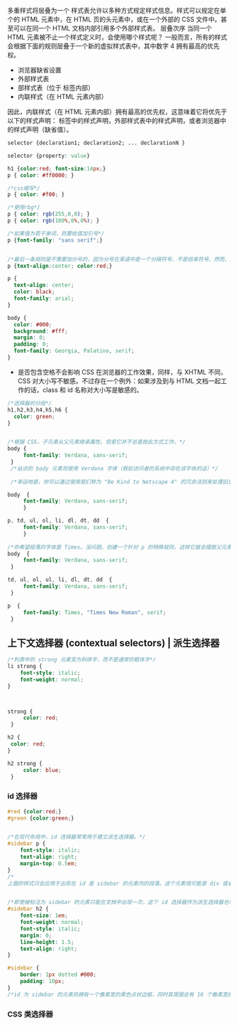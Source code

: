 多重样式将层叠为一个
样式表允许以多种方式规定样式信息。样式可以规定在单个的 HTML 元素中，在 HTML 页的头元素中，或在一个外部的 CSS 文件中。甚至可以在同一个 HTML 文档内部引用多个外部样式表。
层叠次序
当同一个 HTML 元素被不止一个样式定义时，会使用哪个样式呢？
一般而言，所有的样式会根据下面的规则层叠于一个新的虚拟样式表中，其中数字 4 拥有最高的优先权。

* 浏览器缺省设置
* 外部样式表
* 部样式表（位于 <head> 标签内部）
* 内联样式（在 HTML 元素内部）
 
因此，内联样式（在 HTML 元素内部）拥有最高的优先权，这意味着它将优先于以下的样式声明：<head> 标签中的样式声明，外部样式表中的样式声明，或者浏览器中的样式声明（缺省值）。


```css
selector {declaration1; declaration2; ... declarationN }

selector {property: value}

h1 {color:red; font-size:14px;}
p { color: #ff0000; }

/*css缩写*/
p { color: #f00; }

/*使用rbg*/
p { color: rgb(255,0,0); }
p { color: rgb(100%,0%,0%); }

/*如果值为若干单词，则要给值加引号*/
p {font-family: "sans serif";}


/*最后一条规则是不需要加分号的，因为分号在英语中是一个分隔符号，不是结束符号。然而，大多数有经验的设计师会在每条声明的末尾都加上分号，这么做的好处是，当你从现有的规则中增减声明时，会尽可能地减少出错的可能性。*/
p {text-align:center; color:red;}	

p {
  text-align: center;
  color: black;
  font-family: arial;
}

body {
  color: #000;
  background: #fff;
  margin: 0;
  padding: 0;
  font-family: Georgia, Palatino, serif;
}

```
* 是否包含空格不会影响 CSS 在浏览器的工作效果，同样，与 XHTML 不同，CSS 对大小写不敏感。不过存在一个例外：如果涉及到与 HTML 文档一起工作的话，class 和 id 名称对大小写是敏感的。


```css
/*选择器的分组*/
h1,h2,h3,h4,h5,h6 {
  color: green;
}


/*根据 CSS，子元素从父元素继承属性。但是它并不总是按此方式工作。*/
body {
     font-family: Verdana, sans-serif;
 }
 /*站点的 body 元素将使用 Verdana 字体（假如访问者的系统中存在该字体的话）*/
 
 /*幸运地是，你可以通过使用我们称为 "Be Kind to Netscape 4" 的冗余法则来处理旧式浏览器无法理解继承的问题。*/

body  {
     font-family: Verdana, sans-serif;
     }

p, td, ul, ol, li, dl, dt, dd  {
     font-family: Verdana, sans-serif;
     }
     
/*你希望段落的字体是 Times。没问题。创建一个针对 p 的特殊规则，这样它就会摆脱父元素的规则：*/
body  {
     font-family: Verdana, sans-serif;
 }

td, ul, ol, ul, li, dl, dt, dd  {
     font-family: Verdana, sans-serif;
 }

p  {
     font-family: Times, "Times New Roman", serif;
 }
```


## 上下文选择器 (contextual selectors) | 派生选择器

```css
/*列表中的 strong 元素变为斜体字，而不是通常的粗体字*/
li strong {
    font-style: italic;
    font-weight: normal;
}



strong {
     color: red;
 }

h2 {
 color: red;
}

h2 strong {
     color: blue;
 }
```



### id 选择器

```css
#red {color:red;}
#green {color:green;}


/*在现代布局中，id 选择器常常用于建立派生选择器。*/
#sidebar p {
	font-style: italic;
	text-align: right;
	margin-top: 0.5em;
}
/*
上面的样式只会应用于出现在 id 是 sidebar 的元素内的段落。这个元素很可能是 div 或者是表格单元，尽管它也可能是一个表格或者其他块级元素。它甚至可以是一个内联元素，比如 <em></em> 或者 <span></span>，不过这样的用法是非法的，因为不可以在内联元素 <span> 中嵌入 <p>* TODO */


/*即使被标注为 sidebar 的元素只能在文档中出现一次，这个 id 选择器作为派生选择器也可以被使用很多次：*/
#sidebar h2 {
	font-size: 1em;
	font-weight: normal;
	font-style: italic;
	margin: 0;
	line-height: 1.5;
	text-align: right;
}

#sidebar {
	border: 1px dotted #000;
	padding: 10px;
}
/*id 为 sidebar 的元素将拥有一个像素宽的黑色点状边框，同时其周围会有 10 个像素宽的内边距（padding，内部空白)*/
```


### CSS 类选择器
